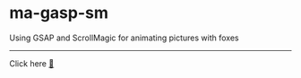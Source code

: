 # ma-gasp-sm
Using GSAP and ScrollMagic for animating pictures with foxes
***
Click  here [:paw_prints:](https://radianika.github.io/ma-gasp-sm/build/)
